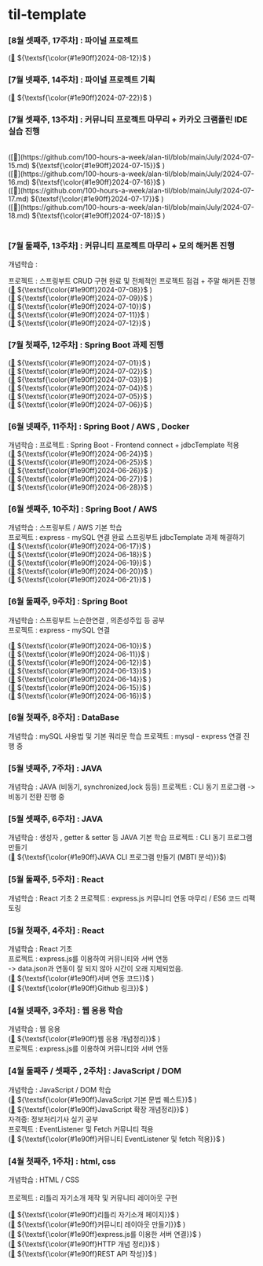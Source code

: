 # til-template
### [8월 셋째주, 17주차] : 파이널 프로젝트 
([📩](https://github.com/100-hours-a-week/alan-til/blob/main/July/2024-08-12.md) ${\textsf{\color{#1e90ff}2024-08-12}}$ )
<br>
### [7월 넷째주, 14주차] : 파이널 프로젝트 기획
([📩](https://github.com/100-hours-a-week/alan-til/blob/main/July/2024-07-22.md) ${\textsf{\color{#1e90ff}2024-07-22}}$ )
<br>
### [7월 셋째주, 13주차] : 커뮤니티 프로젝트 마무리 + 카카오 크램폴린 IDE 실습 진행

<br>
 ([📩](https://github.com/100-hours-a-week/alan-til/blob/main/July/2024-07-15.md) ${\textsf{\color{#1e90ff}2024-07-15}}$ ) 
<br>
 ([📩](https://github.com/100-hours-a-week/alan-til/blob/main/July/2024-07-16.md) ${\textsf{\color{#1e90ff}2024-07-16}}$ ) 
<br>
 ([📩](https://github.com/100-hours-a-week/alan-til/blob/main/July/2024-07-17.md) ${\textsf{\color{#1e90ff}2024-07-17}}$ ) 
<br>
 ([📩](https://github.com/100-hours-a-week/alan-til/blob/main/July/2024-07-18.md) ${\textsf{\color{#1e90ff}2024-07-18}}$ ) 
<br>
<br>

### [7월 둘째주, 13주차] : 커뮤니티 프로젝트 마무리 + 모의 해커톤 진행

개념학습 :

프로젝트 : 스프링부트 CRUD 구현 완료 및 전체적인 프로젝트 점검 + 주말 해커톤 진행
<br>
([📩](https://github.com/100-hours-a-week/alan-til/blob/main/July/2024-07-08.md) ${\textsf{\color{#1e90ff}2024-07-08}}$ )
<br>
([📩](https://github.com/100-hours-a-week/alan-til/blob/main/July/2024-07-09.md) ${\textsf{\color{#1e90ff}2024-07-09}}$ )
<br>
([📩](https://github.com/100-hours-a-week/alan-til/blob/main/July/2024-07-10.md) ${\textsf{\color{#1e90ff}2024-07-10}}$ )
<br>
([📩](https://github.com/100-hours-a-week/alan-til/blob/main/July/2024-07-11.md) ${\textsf{\color{#1e90ff}2024-07-11}}$ )
<br>
([📩](https://github.com/100-hours-a-week/alan-til/blob/main/July/2024-07-12.md) ${\textsf{\color{#1e90ff}2024-07-12}}$ )
<br>

### [7월 첫째주, 12주차] : Spring Boot 과제 진행

([📩](https://github.com/100-hours-a-week/alan-til/blob/main/July/2024-07-01.md) ${\textsf{\color{#1e90ff}2024-07-01}}$ )
<br>
([📩](https://github.com/100-hours-a-week/alan-til/blob/main/July/2024-07-02.md) ${\textsf{\color{#1e90ff}2024-07-02}}$ )
<br>
([📩](https://github.com/100-hours-a-week/alan-til/blob/main/July/2024-07-03.md) ${\textsf{\color{#1e90ff}2024-07-03}}$ )
<br>
([📩](https://github.com/100-hours-a-week/alan-til/blob/main/July/2024-07-04.md) ${\textsf{\color{#1e90ff}2024-07-04}}$ )
<br>
([📩](https://github.com/100-hours-a-week/alan-til/blob/main/July/2024-07-05.md) ${\textsf{\color{#1e90ff}2024-07-05}}$ )
<br>
([📩](https://github.com/100-hours-a-week/alan-til/blob/main/July/2024-07-06.md) ${\textsf{\color{#1e90ff}2024-07-06}}$ )
<br>

### [6월 넷째주, 11주차] : Spring Boot / AWS , Docker

개념학습 :
프로젝트 : Spring Boot - Frontend connect + jdbcTemplate 적용
<br>
([📩](https://github.com/100-hours-a-week/alan-til/blob/main/June/2024-06-24.md) ${\textsf{\color{#1e90ff}2024-06-24}}$ )
<br>
([📩](https://github.com/100-hours-a-week/alan-til/blob/main/June/2024-06-25.md) ${\textsf{\color{#1e90ff}2024-06-25}}$ )
<br>
([📩](https://github.com/100-hours-a-week/alan-til/blob/main/June/2024-06-26.md) ${\textsf{\color{#1e90ff}2024-06-26}}$ )
<br>
([📩](https://github.com/100-hours-a-week/alan-til/blob/main/June/2024-06-27.md) ${\textsf{\color{#1e90ff}2024-06-27}}$ )
<br>
([📩](https://github.com/100-hours-a-week/alan-til/blob/main/June/2024-06-27.md) ${\textsf{\color{#1e90ff}2024-06-28}}$ )

### [6월 셋째주, 10주차] : Spring Boot / AWS

개념학습 : 스프링부트 / AWS 기본 학습
<br>
프로젝트 : express - mySQL 연결 완료
스프링부트 jdbcTemplate 과제 해결하기
<br>
([📩](https://github.com/100-hours-a-week/alan-til/blob/main/June/2024-06-17.md) ${\textsf{\color{#1e90ff}2024-06-17}}$ )
<br>
([📩](https://github.com/100-hours-a-week/alan-til/blob/main/June/2024-06-18.md) ${\textsf{\color{#1e90ff}2024-06-18}}$ )
<br>
([📩](https://github.com/100-hours-a-week/alan-til/blob/main/June/2024-06-19.md) ${\textsf{\color{#1e90ff}2024-06-19}}$ )
<br>
([📩](https://github.com/100-hours-a-week/alan-til/blob/main/June/2024-06-20.md) ${\textsf{\color{#1e90ff}2024-06-20}}$ )
<br>
([📩](https://github.com/100-hours-a-week/alan-til/blob/main/June/2024-06-21.md) ${\textsf{\color{#1e90ff}2024-06-21}}$ )
<br>

### [6월 둘째주, 9주차] : Spring Boot

개념학습 : 스프링부트 느슨한연결 , 의존성주입 등 공부
<br>
프로젝트 : express - mySQL 연결

([📩](https://github.com/100-hours-a-week/alan-til/blob/main/June/2024-06-10.md) ${\textsf{\color{#1e90ff}2024-06-10}}$ )
<br>
([📩](https://github.com/100-hours-a-week/alan-til/blob/main/June/2024-06-11.md) ${\textsf{\color{#1e90ff}2024-06-11}}$ )
<br>
([📩](https://github.com/100-hours-a-week/alan-til/blob/main/June/2024-06-12.md) ${\textsf{\color{#1e90ff}2024-06-12}}$ )
<br>
([📩](https://github.com/100-hours-a-week/alan-til/blob/main/June/2024-06-13.md) ${\textsf{\color{#1e90ff}2024-06-13}}$ )
<br>
([📩](https://github.com/100-hours-a-week/alan-til/blob/main/June/2024-06-14.md) ${\textsf{\color{#1e90ff}2024-06-14}}$ )
<br>
([📩](https://github.com/100-hours-a-week/alan-til/blob/main/June/2024-06-15.md) ${\textsf{\color{#1e90ff}2024-06-15}}$ )
<br>
([📩](https://github.com/100-hours-a-week/alan-til/blob/main/June/2024-06-16.md) ${\textsf{\color{#1e90ff}2024-06-16}}$ )
<br>

### [6월 첫째주, 8주차] : DataBase

개념학습 : mySQL 사용법 및 기본 쿼리문 학습
프로젝트 : mysql - express 연결 진행 중

### [5월 넷째주, 7주차] : JAVA

개념학습 : JAVA (비동기, synchronized,lock 등등)
프로젝트 : CLI 동기 프로그램 -> 비동기 전환 진행 중

### [5월 셋째주, 6주차] : JAVA

개념학습 : 생성자 , getter & setter 등 JAVA 기본 학습
프로젝트 : CLI 동기 프로그램 만들기
<br>
([📩](https://www.notion.so/JAVA-6-CLI-ecc882b7111349eaa783e5fd5c59192e) ${\textsf{\color{#1e90ff}JAVA CLI 프로그램 만들기 (MBTI 분석)}}$)

### [5월 둘째주, 5주차] : React

개념학습 : React 기초 2
프로젝트 : express.js 커뮤니티 연동 마무리 / ES6 코드 리팩토링

### [5월 첫째주, 4주차] : React

개념학습 : React 기초
<br>
프로젝트 : express.js를 이용하여 커뮤니티와 서버 연동<br>
-> data.json과 연동이 잘 되지 않아 시간이 오래 지체되었음.
<br>
([📩](https://working-element-c79.notion.site/2-3-ad0b0973041e4d9ebb63d947ea566234) ${\textsf{\color{#1e90ff}서버 연동 코드}}$ )
<br>
([📩](https://github.com/100-hours-a-week/5-alan-lee-community.git) ${\textsf{\color{#1e90ff}Github 링크}}$ )

### [4월 넷째주, 3주차] : 웹 응용 학습

개념학습 : 웹 응용
<br>
([📩](https://www.notion.so/alan-4-9661b0a9fc2b4766b541c34ab34ae2f1) ${\textsf{\color{#1e90ff}웹 응용 개념정리}}$ )
<br>
프로젝트 : express.js를 이용하여 커뮤니티와 서버 연동

### [4월 둘째주 / 셋째주 , 2주차] : JavaScript / DOM

개념학습 : JavaScript / DOM 학습
<br>
([📩](https://www.notion.so/2-JavaScript-1-e5c35e005817433ea060d28e719dbe75) ${\textsf{\color{#1e90ff}JavaScript 기본 문법 퀘스트}}$ )
<br>
([📩](https://working-element-c79.notion.site/3-alan-4a6519eba08f4cfb967ba009814f0f4d?pvs=4) ${\textsf{\color{#1e90ff}JavaScript 확장 개념정리}}$ )
<br>
자격증: 정보처리기사 실기 공부
<br>
프로젝트 : EventListener 및 Fetch 커뮤니티 적용
<br>
([📩](https://goorm.notion.site/2-2-23d5a98bf69646ab8f66dbdb23a55257?pvs=4) ${\textsf{\color{#1e90ff}커뮤니티 EventListener 및 fetch 적용}}$ )

### [4월 첫째주, 1주차] : html, css

개념학습 : HTML / CSS <br><br>
프로젝트 : 리틀리 자기소개 제작 및 커뮤니티 레이아웃 구현

([📩](https://www.notion.so/My-profile-4975f7c925564fc0b49f5a0d9353e009?pvs=4) ${\textsf{\color{#1e90ff}리틀리 자기소개 페이지}}$ )
<br>
([📩](https://www.notion.so/1-2-c980b8f828f34114a9fbdd6ca00e26f7) ${\textsf{\color{#1e90ff}커뮤니티 레이아웃 만들기}}$ )
<br>
([📩](https://www.notion.so/1-3-html-92428127cefe48dfaf7741e4e5168028) ${\textsf{\color{#1e90ff}express.js를 이용한 서버 연결}}$ )
<br>
([📩](https://www.notion.so/1-4-HTTP-3445811a1fbf42a69ee737673f5ff0a2) ${\textsf{\color{#1e90ff}HTTP 개념 정리}}$ )
<br>
([📩](https://www.notion.so/goorm/1-5-REST-API-ccc3c3099bf3416da837960422f777d5?pvs=4) ${\textsf{\color{#1e90ff}REST API 작성}}$ )
